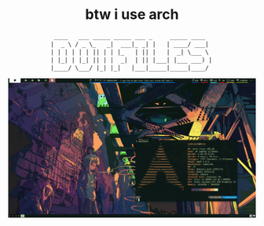 <h1 align="center"> btw i use arch </h1>

``` text
             ____   ___ _____ _____ ___ _     _____ ____  
            |  _ \ / _ \_   _|  ___|_ _| |   | ____/ ___| 
            | | | | | | || | | |_   | || |   |  _| \___ \ 
            | |_| | |_| || | |  _|  | || |___| |___ ___) |
            |____/ \___/ |_| |_|   |___|_____|_____|____/ 

```
![Screenshot](scrot.png)

